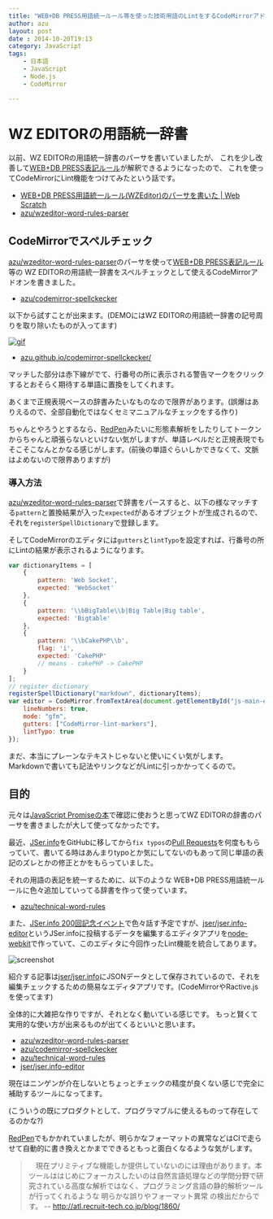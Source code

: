 ```yaml
---
title: "WEB+DB PRESS用語統一ルール等を使った技術用語のLintをするCodeMirrorアドオンを書いた"
author: azu
layout: post
date : 2014-10-20T19:13
category: JavaScript
tags:
    - 日本語
    - JavaScript
    - Node.js
    - CodeMirror

---
```


# WZ EDITORの用語統一辞書

以前、WZ EDITORの用語統一辞書のパーサを書いていましたが、
これを少し改善して[WEB+DB PRESS表記ルール](https://gist.github.com/inao/f55e8232e150aee918b9 "WEB+DB PRESS表記ルール")が解釈できるようになったので、
これを使ってCodeMirrorにLint機能をつけてみたという話です。

- [WEB+DB PRESS用語統一ルール(WZEditor)のパーサを書いた | Web Scratch](http://efcl.info/2014/0616/res3931/ "WEB+DB PRESS用語統一ルール(WZEditor)のパーサを書いた | Web Scratch")
- [azu/wzeditor-word-rules-parser](https://github.com/azu/wzeditor-word-rules-parser "azu/wzeditor-word-rules-parser")


## CodeMirrorでスペルチェック

[azu/wzeditor-word-rules-parser](https://github.com/azu/wzeditor-word-rules-parser "azu/wzeditor-word-rules-parser")のパーサを使って[WEB+DB PRESS表記ルール](https://gist.github.com/inao/f55e8232e150aee918b9 "WEB+DB PRESS表記ルール")等の
WZ EDITORの用語統一辞書をスペルチェックとして使えるCodeMirrorアドオンを書きました。

- [azu/codemirror-spellckecker](https://github.com/azu/codemirror-spellckecker/ "azu/codemirror-spellckecker")

以下から試すことが出来ます。(DEMOにはWZ EDITORの用語統一辞書の記号周りを取り除いたものが入ってます)

[![gif](http://i.gyazo.com/fe26a3fa4e194bafb72be12ca551d947.gif)](http://azu.github.io/codemirror-spellckecker/)

- [azu.github.io/codemirror-spellckecker/](http://azu.github.io/codemirror-spellckecker/ "CodeMirror + Spell Check + Quick Fix")

マッチした部分は赤下線がでて、行番号の所に表示される警告マークをクリックするとおそらく期待する単語に置換をしてくれます。

あくまで正規表現ベースの辞書みたいなものなので限界があります。(誤爆はありえるので、全部自動化ではなくセミマニュアルなチェックをする作り)

ちゃんとやろうとするなら、[RedPen](http://atl.recruit-tech.co.jp/blog/1860/ "RedPen")みたいに形態素解析をしたりしてトークンからちゃんと頑張らないといけない気がしますが、単語レベルだと正規表現でもそこそこなんとかなる感じがします。(前後の単語ぐらいしかできなくて、文脈はよめないので限界ありますが)

### 導入方法

[azu/wzeditor-word-rules-parser](https://github.com/azu/wzeditor-word-rules-parser "azu/wzeditor-word-rules-parser")で辞書をパースすると、以下の様なマッチする`pattern`と置換結果が入った`expected`があるオブジェクトが生成されるので、それを`registerSpellDictionary`で登録します。

そしてCodeMirrorのエディタには`gutters`と`lintTypo`を設定すれば、行番号の所にLintの結果が表示されるようになります。

``` js
var dictionaryItems = [
    {
        pattern: 'Web Socket',
        expected: 'WebSocket'
    },
    {
        pattern: '\\bBigTable\\b|Big Table|Big table',
        expected: 'Bigtable'
    },
    {
        pattern: '\\bCakePHP\\b',
        flag: 'i',
        expected: 'CakePHP'
        // means - cakePHP -> CakePHP
    }
];
// register dictionary
registerSpellDictionary("markdown", dictionaryItems);
var editor = CodeMirror.fromTextArea(document.getElementById("js-main-editor"), {
    lineNumbers: true,
    mode: "gfm",
    gutters: ["CodeMirror-lint-markers"],
    lintTypo: true
});
```


まだ、本当にプレーンなテキストじゃないと使いにくい気がします。
Markdownで書いても記法やリンクなどがLintに引っかかってくるので。

## 目的

元々は[JavaScript Promiseの本](http://azu.github.io/promises-book/ "JavaScript Promiseの本")で確認に使おうと思ってWZ EDITORの辞書のパーサを書きましたが大して使ってなかったです。

最近、[JSer.info](http://jser.info/ "JSer.info")をGitHubに移してから`fix typos`の[Pull Requests](https://github.com/jser/jser.github.io/pulls?q=is%3Apr+is%3Aclosed "Pull Requests · jser/jser.github.io")を何度ももらっていて、書いてる時はあんまりtypoとか気にしてないのもあって同じ単語の表記のズレとかの修正とかをもらっていました。

それの用語の表記を統一するために、以下のような WEB+DB PRESS用語統一ルールに色々追加していってる辞書を作って使っています。
 
- [azu/technical-word-rules](https://github.com/azu/technical-word-rules "azu/technical-word-rules")

また、[JSer.info 200回記念イベント](http://connpass.com/event/9067/)で色々話す予定ですが、[jser/jser.info-editor](https://github.com/jser/jser.info-editor "jser/jser.info-editor")というJSer.infoに投稿するデータを編集するエディタアプリを[node-webkit](https://github.com/rogerwang/node-webkit "node-webkit")で作っていて、このエディタに今回作ったLint機能を統合してあります。

![screenshot](http://efcl.info/wp-content/uploads/2014/10/20-1413800739.png)

紹介する記事は[jser/jser.info](https://github.com/jser/jser.info "jser/jser.info")にJSONデータとして保存されているので、それを編集チェックするための簡易なエディタアプリです。(CodeMirrorやRactive.jsを使ってます)

全体的に大雑把な作りですが、それとなく動いている感じです。
もっと賢くて実用的な使い方が出来るものが出てくるといいと思います。

-  [azu/wzeditor-word-rules-parser](https://github.com/azu/wzeditor-word-rules-parser "azu/wzeditor-word-rules-parser")
- [azu/codemirror-spellckecker](https://github.com/azu/codemirror-spellckecker/ "azu/codemirror-spellckecker")
- [azu/technical-word-rules](https://github.com/azu/technical-word-rules "azu/technical-word-rules")
- [jser/jser.info-editor](https://github.com/jser/jser.info-editor "jser/jser.info-editor")

現在はニンゲンが介在しないとちょっとチェックの精度が良くない感じで完全に補助するツールになってます。

(こういうの既にプロダクトとして、プログラマブルに使えるものって存在してるのかな?)

[RedPen](http://redpen.cc/ "RedPen")でもかかれていましたが、明らかなフォーマットの異常などはCIで走らせて自動的に書き換えとかまでできるともっと面白くなるような気がします。

> 　現在プリミティブな機能しか提供していないのには理由があります。本ツールははじめにフォーカスしたいのは自然言語処理などの学問分野で研究されている高度な解析ではなく、プログラミング言語の静的解析ツールが行ってくれるような 明らかな誤りやフォーマット異常 の検出だからです。 
-- http://atl.recruit-tech.co.jp/blog/1860/